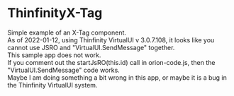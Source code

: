 # ThinfinityX-Tag
Simple example of an X-Tag component.<br>
As of 2022-01-12, using Thinfinity VirtualUI v 3.0.7.108, it looks like you cannot use JSRO and "VirtualUI.SendMessage" together.<br>
This sample app does not work.<br>
If you comment out the startJsRO(this.id) call in orion-code.js, then the "VirtualUI.SendMessage" code works.<br>
Maybe I am doing something a bit wrong in this app, or maybe it is a bug in the Thinfinity VirtualUI system.<br>
